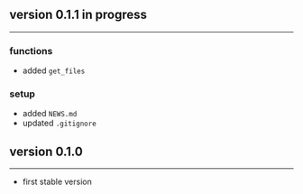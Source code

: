 ## version 0.1.1 in progress

----

### functions

- added `get_files`

### setup

- added `NEWS.md`
- updated `.gitignore`


## version 0.1.0

----

- first stable version